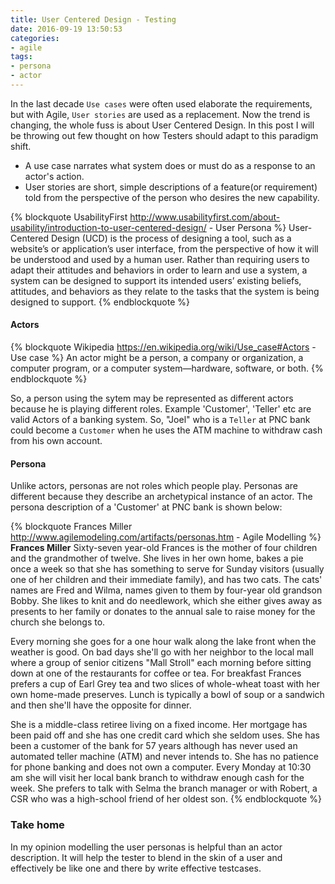 ```yaml
---
title: User Centered Design - Testing
date: 2016-09-19 13:50:53
categories:
- agile
tags:
- persona
- actor
---
```

In the last decade `Use cases` were often used elaborate the requirements, but with Agile, `User stories` are used as a replacement. Now the trend is changing, the whole fuss is about User Centered Design. In this post I will be throwing out few thought on how Testers should adapt to this paradigm shift.

- A use case narrates what system does or must do as a response to an actor's action.
- User stories are short, simple descriptions of a feature(or requirement) told from the perspective of the person who desires the new capability.

{% blockquote UsabilityFirst  http://www.usabilityfirst.com/about-usability/introduction-to-user-centered-design/ - User Persona %}
User-Centered Design (UCD) is the process of designing a tool, such as a website’s or application’s user interface, from the perspective of how it will be understood and used by a human user. Rather than requiring users to adapt their attitudes and behaviors in order to learn and use a system, a system can be designed to support its intended users’ existing beliefs, attitudes, and behaviors as they relate to the tasks that the system is being designed to support.
{% endblockquote %}


#### Actors

{% blockquote Wikipedia  https://en.wikipedia.org/wiki/Use_case#Actors - Use case %}
An actor might be a person, a company or organization, a computer program, or a computer system—hardware, software, or both.
{% endblockquote %}

So, a person using the sytem may be represented as different actors because he is playing different roles. Example 'Customer', 'Teller' etc are valid Actors of a banking system. So, "Joel" who is a `Teller` at PNC bank could become a `Customer` when he uses the ATM machine to withdraw cash from his own account.

#### Persona
Unlike actors, personas are not roles which people play. Personas are different because they describe an archetypical instance of an actor. The persona description of a 'Customer' at PNC bank is shown below:

{% blockquote Frances Miller  http://www.agilemodeling.com/artifacts/personas.htm -  Agile Modelling %}
**Frances Miller**
Sixty-seven year-old Frances is the mother of four children and the grandmother of twelve. She lives in her own home, bakes a pie once a week so that she has something to serve for Sunday visitors (usually one of her children and their immediate family), and has two cats. The cats' names are Fred and Wilma, names given to them by four-year old grandson Bobby. She likes to knit and do needlework, which she either gives away as presents to her family or donates to the annual sale to raise money for the church she belongs to.

Every morning she goes for a one hour walk along the lake front when the weather is good. On bad days she'll go with her neighbor to the local mall where a group of senior citizens "Mall Stroll" each morning before sitting down at one of the restaurants for coffee or tea. For breakfast Frances prefers a cup of Earl Grey tea and two slices of whole-wheat toast with her own home-made preserves. Lunch is typically a bowl of soup or a sandwich and then she'll have the opposite for dinner.

She is a middle-class retiree living on a fixed income. Her mortgage has been paid off and she has one credit card which she seldom uses. She has been a customer of the bank for 57 years although has never used an automated teller machine (ATM) and never intends to. She has no patience for phone banking and does not own a computer. Every Monday at 10:30 am she will visit her local bank branch to withdraw enough cash for the week. She prefers to talk with Selma the branch manager or with Robert, a CSR who was a high-school friend of her oldest son.
{% endblockquote %}



### Take home
In my opinion modelling the user personas is helpful than an actor description. It will help the tester to blend in the skin of a user and effectively be like one and there by write effective testcases.